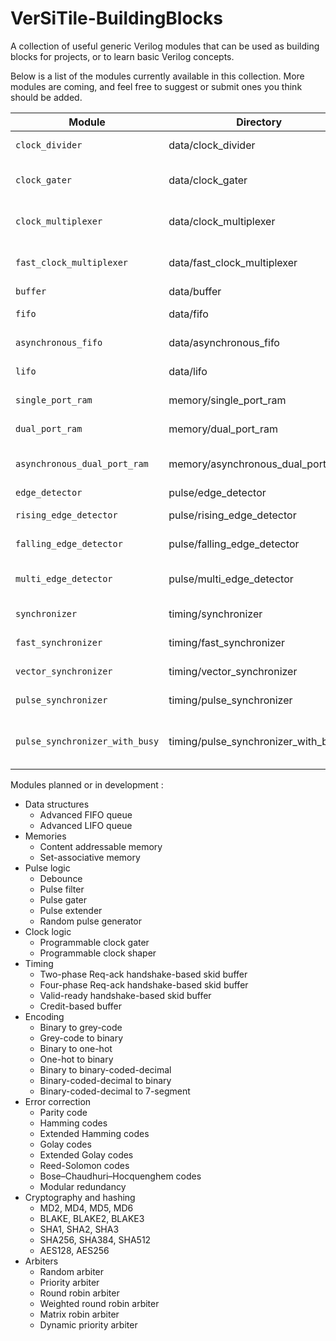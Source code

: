 # VerSiTile-BuildingBlocks

A collection of useful generic Verilog modules that can be used as building blocks for projects, or to learn basic Verilog concepts.

Below is a list of the modules currently available in this collection. More modules are coming, and feel free to suggest or submit ones you think should be added.

| Module                         | Directory                           | Description                         |
| ------------------------------ | ----------------------------------- | ----------------------------------- |
| `clock_divider`                  | data/clock_divider                | Static clock divider                |
| `clock_gater`                  | data/clock_gater                    | Clock gater behavioral model        |
| `clock_multiplexer`            | data/clock_multiplexer              | Glitch-free clock multiplexer       |
| `fast_clock_multiplexer`       | data/fast_clock_multiplexer         | Glitch-free fast clock multiplexer  |
| `buffer`                       | data/buffer                         | Data buffer                         |
| `fifo`                         | data/fifo                           | Synchronous FIFO queue              |
| `asynchronous_fifo`            | data/asynchronous_fifo              | Asynchronous FIFO queue             |
| `lifo`                         | data/lifo                           | Synchronous LIFO stack              |
| `single_port_ram`              | memory/single_port_ram              | Single-port RAM                     |
| `dual_port_ram`                | memory/dual_port_ram                | Dual-port RAM                       |
| `asynchronous_dual_port_ram`   | memory/asynchronous_dual_port_ram   | Asynchronous dual-port RAM          |
| `edge_detector`                | pulse/edge_detector                 | Edge detector                       |
| `rising_edge_detector`         | pulse/rising_edge_detector          | Rising edge detector                |
| `falling_edge_detector`        | pulse/falling_edge_detector         | Falling edge detector               |
| `multi_edge_detector`          | pulse/multi_edge_detector           | Falling and falling edge detector   |
| `synchronizer`                 | timing/synchronizer                 | Flip-flop synchronizer              |
| `fast_synchronizer`            | timing/fast_synchronizer            | Flip-flop fast synchronizer         |
| `vector_synchronizer`          | timing/vector_synchronizer          | Vector synchronizer                 |
| `pulse_synchronizer`           | timing/pulse_synchronizer           | Pulse synchronizer                  |
| `pulse_synchronizer_with_busy` | timing/pulse_synchronizer_with_busy | Pulse synchronizer with busy signal |

Modules planned or in development :

- Data structures
  - Advanced FIFO queue
  - Advanced LIFO queue
- Memories
  - Content addressable memory
  - Set-associative memory
- Pulse logic
  - Debounce
  - Pulse filter
  - Pulse gater
  - Pulse extender
  - Random pulse generator
- Clock logic
  - Programmable clock gater
  - Programmable clock shaper
- Timing
  - Two-phase Req-ack handshake-based skid buffer
  - Four-phase Req-ack handshake-based skid buffer
  - Valid-ready handshake-based skid buffer
  - Credit-based buffer
- Encoding
  - Binary to grey-code
  - Grey-code to binary
  - Binary to one-hot
  - One-hot to binary
  - Binary to binary-coded-decimal
  - Binary-coded-decimal to binary
  - Binary-coded-decimal to 7-segment
- Error correction
  - Parity code
  - Hamming codes
  - Extended Hamming codes
  - Golay codes
  - Extended Golay codes
  - Reed-Solomon codes
  - Bose–Chaudhuri–Hocquenghem codes
  - Modular redundancy
- Cryptography and hashing
  - MD2, MD4, MD5, MD6
  - BLAKE, BLAKE2, BLAKE3
  - SHA1, SHA2, SHA3
  - SHA256, SHA384, SHA512
  - AES128, AES256
- Arbiters
  - Random arbiter
  - Priority arbiter
  - Round robin arbiter
  - Weighted round robin arbiter
  - Matrix robin arbiter
  - Dynamic priority arbiter
